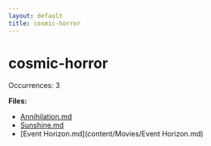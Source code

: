 ```yaml
---
layout: default
title: cosmic-horror
---
```

# cosmic-horror

Occurrences: 3

**Files:**

- [Annihilation.md](content/Movies/Annihilation.md)
- [Sunshine.md](content/Movies/Sunshine.md)
- [Event Horizon.md](content/Movies/Event Horizon.md)
